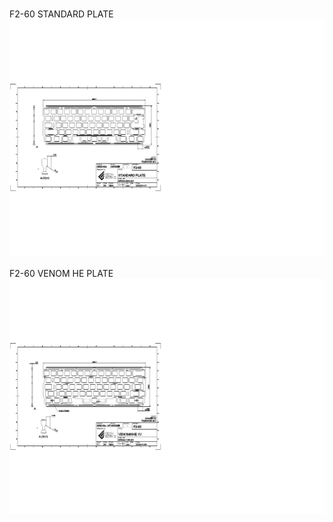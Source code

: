 <br/>F2-60 STANDARD PLATE<br/>![image](./F2-60%20STANDARD%20PLATE.png)<br/>
<br/>F2-60 VENOM HE PLATE<br/>![image](./F2-60%20VENOM%20HE%20PLATE.png)<br/>
